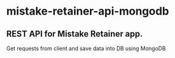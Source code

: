 # mistake-retainer-api-mongodb

## REST API for Mistake Retainer app.

Get requests from client and save data into DB using MongoDB 
